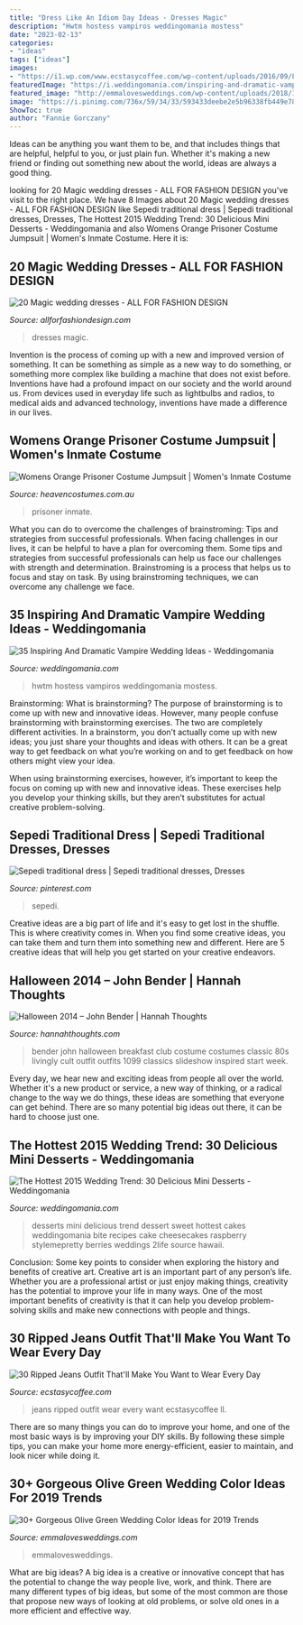 ```yaml
---
title: "Dress Like An Idiom Day Ideas - Dresses Magic"
description: "Hwtm hostess vampiros weddingomania mostess"
date: "2023-02-13"
categories:
- "ideas"
tags: ["ideas"]
images:
- "https://i1.wp.com/www.ecstasycoffee.com/wp-content/uploads/2016/09/Light-Color-Ripped-Jeans-Idea.jpg"
featuredImage: "https://i.weddingomania.com/inspiring-and-dramatic-vampire-wedding-ideas-26.jpg"
featured_image: "http://emmalovesweddings.com/wp-content/uploads/2018/10/olive-and-black-winter-woodsy-wedding-color-ideas-1-548x1024.jpg"
image: "https://i.pinimg.com/736x/59/34/33/593433deebe2e5b96338fb449e7869df.jpg"
ShowToc: true
author: "Fannie Gorczany"
---
```



Ideas can be anything you want them to be, and that includes things that are helpful, helpful to you, or just plain fun. Whether it's making a new friend or finding out something new about the world, ideas are always a good thing.

	

		
looking for 20 Magic wedding dresses - ALL FOR FASHION DESIGN you've visit to the right place. We have 8 Images about 20 Magic wedding dresses - ALL FOR FASHION DESIGN like Sepedi traditional dress | Sepedi traditional dresses, Dresses, The Hottest 2015 Wedding Trend: 30 Delicious Mini Desserts - Weddingomania and also Womens Orange Prisoner Costume Jumpsuit | Women&#039;s Inmate Costume. Here it is:
		
    
## 20 Magic Wedding Dresses - ALL FOR FASHION DESIGN

<img loading=lazy src="https://allforfashiondesign.com/wp-content/uploads/2013/05/w-2.jpg" onerror="this.onerror=null;this.src='https://tse1.mm.bing.net/th?id=OIP.Vum4wbem_askUgAnHyUJ4wHaKm&amp;pid=15.1';" alt="20 Magic wedding dresses - ALL FOR FASHION DESIGN">

_Source: allforfashiondesign.com_

>dresses magic. 

	

Invention is the process of coming up with a new and improved version of something. It can be something as simple as a new way to do something, or something more complex like building a machine that does not exist before. Inventions have had a profound impact on our society and the world around us. From devices used in everyday life such as lightbulbs and radios, to medical aids and advanced technology, inventions have made a difference in our lives.

    
## Womens Orange Prisoner Costume Jumpsuit | Women&#039;s Inmate Costume

<img loading=lazy src="https://www.heavencostumes.com.au/media/catalog/product/cache/3ca7c4de79fd9294a778cbfdebc9dde4/l/e/lega-86858-orange-prisoner-jumpsuit-womens-fancy-dress-costume-close-image-2-1200.jpg" onerror="this.onerror=null;this.src='https://tse1.mm.bing.net/th?id=OIP.FgkhvUy_KOAFMB12Ck_P-wHaKA&amp;pid=15.1';" alt="Womens Orange Prisoner Costume Jumpsuit | Women&#039;s Inmate Costume">

_Source: heavencostumes.com.au_

>prisoner inmate. 

	

What you can do to overcome the challenges of brainstroming: Tips and strategies from successful professionals.
When facing challenges in our lives, it can be helpful to have a plan for overcoming them. Some tips and strategies from successful professionals can help us face our challenges with strength and determination. Brainstroming is a process that helps us to focus and stay on task. By using brainstroming techniques, we can overcome any challenge we face.

    
## 35 Inspiring And Dramatic Vampire Wedding Ideas - Weddingomania

<img loading=lazy src="https://i.weddingomania.com/inspiring-and-dramatic-vampire-wedding-ideas-26.jpg" onerror="this.onerror=null;this.src='https://tse2.mm.bing.net/th?id=OIP.uijOODu8zpuM-2Z99N1XEgAAAA&amp;pid=15.1';" alt="35 Inspiring And Dramatic Vampire Wedding Ideas - Weddingomania">

_Source: weddingomania.com_

>hwtm hostess vampiros weddingomania mostess. 

	

Brainstorming: What is brainstorming?
The purpose of brainstorming is to come up with new and innovative ideas. However, many people confuse brainstorming with brainstorming exercises. The two are completely different activities.
In a brainstorm, you don’t actually come up with new ideas; you just share your thoughts and ideas with others. It can be a great way to get feedback on what you’re working on and to get feedback on how others might view your idea.

When using brainstorming exercises, however, it’s important to keep the focus on coming up with new and innovative ideas. These exercises help you develop your thinking skills, but they aren’t substitutes for actual creative problem-solving.

    
## Sepedi Traditional Dress | Sepedi Traditional Dresses, Dresses

<img loading=lazy src="https://i.pinimg.com/736x/59/34/33/593433deebe2e5b96338fb449e7869df.jpg" onerror="this.onerror=null;this.src='https://tse2.mm.bing.net/th?id=OIP.C9WSHYgOWhsyq1Og4dwI-gHaJ3&amp;pid=15.1';" alt="Sepedi traditional dress | Sepedi traditional dresses, Dresses">

_Source: pinterest.com_

>sepedi. 

	

Creative ideas are a big part of life and it's easy to get lost in the shuffle. This is where creativity comes in. When you find some creative ideas, you can take them and turn them into something new and different. Here are 5 creative ideas that will help you get started on your creative endeavors.

    
## Halloween 2014 – John Bender | Hannah Thoughts

<img loading=lazy src="http://www.hannahthoughts.com/wp-content/uploads/2014/10/IMG_1099.jpg" onerror="this.onerror=null;this.src='https://tse2.mm.bing.net/th?id=OIP.wKQ413aaGlNBNzoprQX2jAHaKH&amp;pid=15.1';" alt="Halloween 2014 – John Bender | Hannah Thoughts">

_Source: hannahthoughts.com_

>bender john halloween breakfast club costume costumes classic 80s livingly cult outfit outfits 1099 classics slideshow inspired start week. 

	

Every day, we hear new and exciting ideas from people all over the world. Whether it's a new product or service, a new way of thinking, or a radical change to the way we do things, these ideas are something that everyone can get behind. There are so many potential big ideas out there, it can be hard to choose just one.

    
## The Hottest 2015 Wedding Trend: 30 Delicious Mini Desserts - Weddingomania

<img loading=lazy src="http://i.weddingomania.com/delicious-mini-desserts-24-500x750.jpg" onerror="this.onerror=null;this.src='https://tse2.mm.bing.net/th?id=OIP.HWBkjWjtk0USoG-MdnuMUwHaLH&amp;pid=15.1';" alt="The Hottest 2015 Wedding Trend: 30 Delicious Mini Desserts - Weddingomania">

_Source: weddingomania.com_

>desserts mini delicious trend dessert sweet hottest cakes weddingomania bite recipes cake cheesecakes raspberry stylemepretty berries weddings 2life source hawaii. 

	

Conclusion: Some key points to consider when exploring the history and benefits of creative art.
Creative art is an important part of any person’s life. Whether you are a professional artist or just enjoy making things, creativity has the potential to improve your life in many ways. One of the most important benefits of creativity is that it can help you develop problem-solving skills and make new connections with people and things.

    
## 30 Ripped Jeans Outfit That&#039;ll Make You Want To Wear Every Day

<img loading=lazy src="https://i1.wp.com/www.ecstasycoffee.com/wp-content/uploads/2016/09/Light-Color-Ripped-Jeans-Idea.jpg" onerror="this.onerror=null;this.src='https://tse3.mm.bing.net/th?id=OIP.hAOxitNyH-4FCHZVsGMwCwHaLH&amp;pid=15.1';" alt="30 Ripped Jeans Outfit That&#039;ll Make You Want to Wear Every Day">

_Source: ecstasycoffee.com_

>jeans ripped outfit wear every want ecstasycoffee ll. 

	

There are so many things you can do to improve your home, and one of the most basic ways is by improving your DIY skills. By following these simple tips, you can make your home more energy-efficient, easier to maintain, and look nicer while doing it.

    
## 30+ Gorgeous Olive Green Wedding Color Ideas For 2019 Trends

<img loading=lazy src="http://emmalovesweddings.com/wp-content/uploads/2018/10/olive-and-black-winter-woodsy-wedding-color-ideas-1-548x1024.jpg" onerror="this.onerror=null;this.src='https://tse2.mm.bing.net/th?id=OIP.-DrslDV348Ls-K3BpalS9wHaN1&amp;pid=15.1';" alt="30+ Gorgeous Olive Green Wedding Color Ideas for 2019 Trends">

_Source: emmalovesweddings.com_

>emmalovesweddings. 

	

What are big ideas?
A big idea is a creative or innovative concept that has the potential to change the way people live, work, and think. There are many different types of big ideas, but some of the most common are those that propose new ways of looking at old problems, or solve old ones in a more efficient and effective way.

